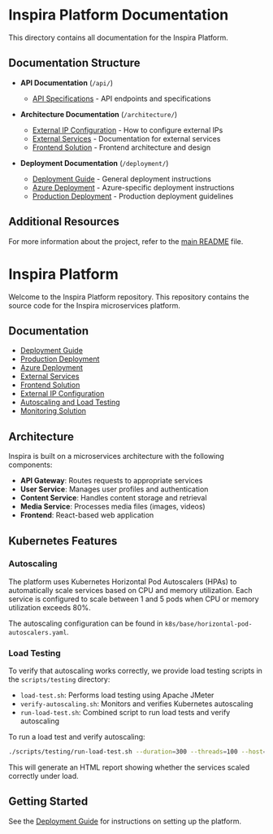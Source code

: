 # Inspira Platform Documentation

This directory contains all documentation for the Inspira Platform.

## Documentation Structure

- **API Documentation** (`/api/`)
  - [API Specifications](api/API's.txt) - API endpoints and specifications

- **Architecture Documentation** (`/architecture/`)
  - [External IP Configuration](architecture/EXTERNAL-IP-CONFIGURATION.md) - How to configure external IPs
  - [External Services](architecture/EXTERNAL-SERVICES.md) - Documentation for external services
  - [Frontend Solution](architecture/FRONTEND-SOLUTION.md) - Frontend architecture and design

- **Deployment Documentation** (`/deployment/`)
  - [Deployment Guide](deployment/DEPLOYMENT-GUIDE.md) - General deployment instructions
  - [Azure Deployment](deployment/AZURE-DEPLOYMENT.md) - Azure-specific deployment instructions
  - [Production Deployment](deployment/DEPLOYMENT-PRODUCTION.md) - Production deployment guidelines

## Additional Resources

For more information about the project, refer to the [main README](../README.md) file. 

# Inspira Platform

Welcome to the Inspira Platform repository. This repository contains the source code for the Inspira microservices platform.

## Documentation

- [Deployment Guide](deployment/DEPLOYMENT-GUIDE.md)
- [Production Deployment](deployment/DEPLOYMENT-PRODUCTION.md)
- [Azure Deployment](deployment/AZURE-DEPLOYMENT.md)
- [External Services](architecture/EXTERNAL-SERVICES.md)
- [Frontend Solution](architecture/FRONTEND-SOLUTION.md)
- [External IP Configuration](architecture/EXTERNAL-IP-CONFIGURATION.md)
- [Autoscaling and Load Testing](AUTOSCALING-AND-LOAD-TESTING.md)
- [Monitoring Solution](MONITORING-SOLUTION.md)

## Architecture

Inspira is built on a microservices architecture with the following components:

- **API Gateway**: Routes requests to appropriate services
- **User Service**: Manages user profiles and authentication
- **Content Service**: Handles content storage and retrieval
- **Media Service**: Processes media files (images, videos)
- **Frontend**: React-based web application

## Kubernetes Features

### Autoscaling

The platform uses Kubernetes Horizontal Pod Autoscalers (HPAs) to automatically scale services based on CPU and memory utilization. Each service is configured to scale between 1 and 5 pods when CPU or memory utilization exceeds 80%.

The autoscaling configuration can be found in `k8s/base/horizontal-pod-autoscalers.yaml`.

### Load Testing

To verify that autoscaling works correctly, we provide load testing scripts in the `scripts/testing` directory:

- `load-test.sh`: Performs load testing using Apache JMeter
- `verify-autoscaling.sh`: Monitors and verifies Kubernetes autoscaling
- `run-load-test.sh`: Combined script to run load tests and verify autoscaling

To run a load test and verify autoscaling:

```bash
./scripts/testing/run-load-test.sh --duration=300 --threads=100 --host=your-ingress-ip
```

This will generate an HTML report showing whether the services scaled correctly under load.

## Getting Started

See the [Deployment Guide](deployment/DEPLOYMENT-GUIDE.md) for instructions on setting up the platform. 